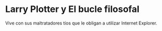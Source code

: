 # Larry Plotter y El bucle filosofal

Vive con sus maltratadores tíos que le obligan a utilizar Internet Explorer.
